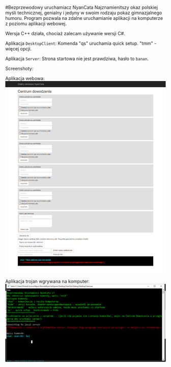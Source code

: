 #Bezprzewodowy uruchamiacz NyanCata
Najznamienitszy okaz polskiej myśli technicznej, genialny i jedyny w swoim rodzaju pokaz gimnazjalnego humoru. Program pozwala na zdalne uruchamianie aplikacji na komputerze z poziomu aplikacji webowej.

Wersja C++ działa, chociaż zalecam używanie wersji C#. 

Aplikacja `DesktopClient`:
Komenda "qs" uruchamia quick setup. "tmm" - więcej opcji.

Aplikacja `Server`:
Strona startowa nie jest prawdziwa, hasło to `banan`.

Screenshoty:

Aplikacja webowa:
![](README_files/screenshot_webapp.png)

Aplikacja trojan wgrywana na komputer:
![](README_files/screenshot_client.png)
